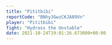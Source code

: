 ```yaml
---
title: "Pititbibi"
reportCode: "BNhy3GwzCKJA89Vn"
player: "Pititbibi"
fight: "Hydross the Unstable"
date: 2021-10-24T19:01:26.673000+00:00
---
```

